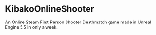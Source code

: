 # KibakoOnlineShooter
An Online Steam First Person Shooter Deathmatch game made in Unreal Engine 5.5 in only a week.
